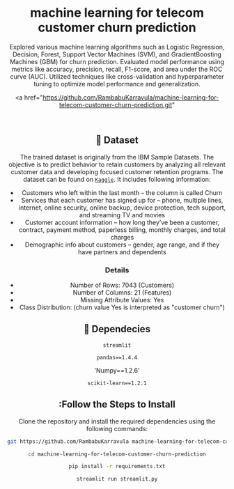 <div align='center'>
  

  <h1>machine learning for telecom customer churn prediction</h1>

  <p>
  Explored various machine learning algorithms such as Logistic Regression, Decision,
Forest, Support Vector Machines (SVM), and GradientBoosting Machines (GBM) for churn prediction. Evaluated model performance using metrics like accuracy, precision, recall, F1-score, and area under the ROC curve (AUC). Utilized techniques like cross-validation and hyperparameter tuning to optimize model performance and generalization.

  </p>
  

<!-- Badges -->

<a href="https://github.com/RambabuKarravula/machine-learning-for-telecom-customer-churn-prediction.git"


<br />




## :signal_strength: Dataset

The trained dataset is originally from the IBM Sample Datasets. The objective is to predict behavior to retain customers by analyzing all relevant customer data and developing focused customer retention programs. The dataset can be found on [`Kaggle`](https://www.kaggle.com/datasets/blastchar/telco-customer-churn). It includes following information:

- Customers who left within the last month – the column is called Churn
- Services that each customer has signed up for – phone, multiple lines, internet, online security, online backup, device protection, tech support, and streaming TV and movies
- Customer account information – how long they’ve been a customer, contract, payment method, paperless billing, monthly charges, and total charges
- Demographic info about customers – gender, age range, and if they have partners and dependents

### Details
- Number of Rows: 7043 (Customers)
- Number of Columns: 21 (Features)
- Missing Attribute Values: Yes
- Class Distribution: (churn value Yes is interpreted as "customer churn")



## :toolbox: Dependecies

`streamlit`

`pandas==1.4.4`

'Numpy==1.2.6'

`scikit-learn==1.2.1`

## :Follow the Steps to Install

Clone the repository and install the required dependencies using the following commands:

```bash
git https://github.com/RambabuKarravula machine-learning-for-telecom-customer-churn-prediction.git
```

```bash
cd machine-learning-for-telecom-customer-churn-prediction
```

```bash
pip install -r requirements.txt
```

```bash
streamlit run streamlit.py
```

